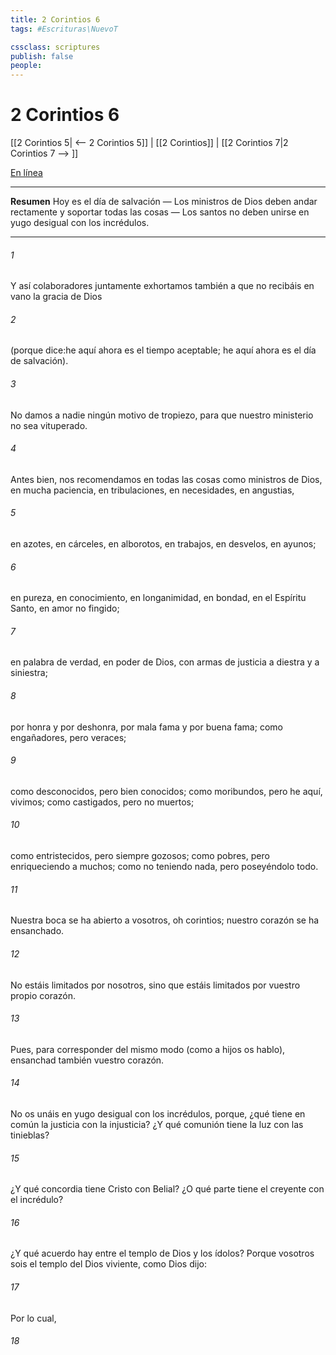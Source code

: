 ```yaml
---
title: 2 Corintios 6
tags: #Escrituras\NuevoT

cssclass: scriptures
publish: false
people:
---
```


# 2 Corintios 6
[[2 Corintios 5| <-- 2 Corintios 5]] | [[2 Corintios]] | [[2 Corintios 7|2 Corintios 7 --> ]]

[En línea](https://churchofjesuschrist.org/study/scriptures/nt/2-cor/6?lang=spa)

---
__Resumen__
Hoy es el día de salvación — Los ministros de Dios deben andar rectamente y soportar todas las cosas — Los santos no deben unirse en yugo desigual con los incrédulos.

---
###### 1 
Y así  colaboradores juntamente  exhortamos también a que no recibáis en vano la gracia de Dios

###### 2 
(porque dice:he aquí ahora es el tiempo aceptable; he aquí ahora es el día de salvación).

###### 3 
No damos a nadie ningún motivo de tropiezo, para que nuestro ministerio no sea vituperado.

###### 4 
Antes bien, nos recomendamos en todas las cosas como ministros de Dios, en mucha paciencia, en tribulaciones, en necesidades, en angustias,

###### 5 
en azotes, en cárceles, en alborotos, en trabajos, en desvelos, en ayunos;

###### 6 
en pureza, en conocimiento, en longanimidad, en bondad, en el Espíritu Santo, en amor no fingido;

###### 7 
en palabra de verdad, en poder de Dios, con armas de justicia a diestra y a siniestra;

###### 8 
por honra y por deshonra, por mala fama y por buena fama; como engañadores, pero veraces;

###### 9 
como desconocidos, pero bien conocidos; como moribundos, pero he aquí, vivimos; como castigados, pero no muertos;

###### 10 
como entristecidos, pero siempre gozosos; como pobres, pero enriqueciendo a muchos; como no teniendo nada, pero poseyéndolo todo.

###### 11 
Nuestra boca se ha abierto a vosotros, oh corintios; nuestro corazón se ha ensanchado.

###### 12 
No estáis limitados por nosotros, sino que estáis limitados por vuestro propio corazón.

###### 13 
Pues, para corresponder del mismo modo (como a hijos os hablo), ensanchad también vuestro corazón.

###### 14 
No os unáis en yugo desigual con los incrédulos, porque, ¿qué tiene en común la justicia con la injusticia? ¿Y qué comunión tiene la luz con las tinieblas?

###### 15 
¿Y qué concordia tiene Cristo con Belial? ¿O qué parte tiene el creyente con el incrédulo?

###### 16 
¿Y qué acuerdo hay entre el templo de Dios y los ídolos? Porque vosotros sois el templo del Dios viviente, como Dios dijo:

###### 17 
Por lo cual,

###### 18 



